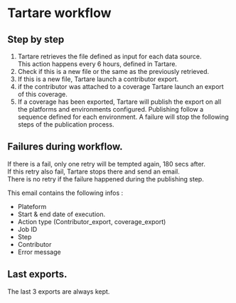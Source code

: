 # Tartare workflow

## Step by step  
1. Tartare retrieves the file defined as input for each data source.  
    This action happens every 6 hours, defined in Tartare.  
2. Check if this is a new file or the same as the previously retrieved.  
3. If this is a new file, Tartare launch a contributor export. 
4. if the contributor was attached to a coverage Tartare launch an export of this coverage.  
5. If a coverage has been exported, Tartare will publish the export on all the platforms and environments configured.
    Publishing follow a sequence defined for each environment. A failure will stop the following steps of the publication process.

## Failures during workflow.
If there is a fail, only one retry will be tempted again, 180 secs after.  
If this retry also fail, Tartare stops there and send an email.  
There is no retry if the failure happened during the publishing step.  

This email contains the following infos :  
   * Plateform  
   * Start & end date of execution.  
   * Action type (Contributor_export, coverage_export)  
   * Job ID  
   * Step  
   * Contributor  
   * Error message  
   
## Last exports.
The last 3 exports are always kept.  
   
